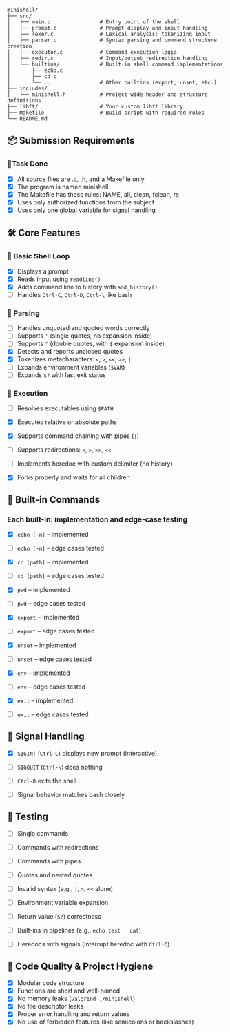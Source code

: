 ```plaintext
minishell/
├── src/
│   ├── main.c                # Entry point of the shell
│   ├── prompt.c              # Prompt display and input handling
│   ├── lexer.c               # Lexical analysis: tokenizing input
│   ├── parser.c              # Syntax parsing and command structure creation
│   ├── executor.c            # Command execution logic
│   ├── redir.c               # Input/output redirection handling
│   └── builtins/             # Built-in shell command implementations
│       ├── echo.c
│       ├── cd.c
│       └── ...               # Other builtins (export, unset, etc.)
├── includes/
│   └── minishell.h           # Project-wide header and structure definitions
├── libft/                    # Your custom libft library
├── Makefile                  # Build script with required rules
└── README.md
```

## 📦 Submission Requirements

### 🔹Task	Done

- [x] All source files are .c, .h, and a Makefile only
- [x] The program is named minishell
- [x] The Makefile has these rules: NAME, all, clean, fclean, re
- [x] Uses only authorized functions from the subject	
- [x] Uses only one global variable for signal handling	

## 🛠️ Core Features

### 🔹 Basic Shell Loop

* [x] Displays a prompt
* [x] Reads input using `readline()`
* [x] Adds command line to history with `add_history()`
* [ ] Handles `Ctrl-C`, `Ctrl-D`, `Ctrl-\` like bash

### 🔹 Parsing

* [ ] Handles unquoted and quoted words correctly
* [ ] Supports `'` (single quotes, no expansion inside)
* [ ] Supports `"` (double quotes, with `$` expansion inside)
* [x] Detects and reports unclosed quotes
* [x] Tokenizes metacharacters: `<`, `>`, `<<`, `>>`, `|`
* [ ] Expands environment variables (`$VAR`)
* [ ] Expands `$?` with last exit status

### 🔹 Execution

* [ ] Resolves executables using `$PATH`
* [x] Executes relative or absolute paths
* [x] Supports command chaining with pipes (`|`)
* [ ] Supports redirections: `<`, `>`, `>>`, `<<`
* [ ] Implements heredoc with custom delimiter (no history)
* [x] Forks properly and waits for all children


## 🔁 Built-in Commands

### Each built-in: implementation and edge-case testing

* [x] `echo [-n]` – implemented
* [ ] `echo [-n]` – edge cases tested
* [x] `cd [path]` – implemented
* [ ] `cd [path]` – edge cases tested
* [x] `pwd` – implemented
* [ ] `pwd` – edge cases tested
* [x] `export` – implemented
* [ ] `export` – edge cases tested
* [x] `unset` – implemented
* [ ] `unset` – edge cases tested
* [x] `env` – implemented
* [ ] `env` – edge cases tested
* [x] `exit` – implemented
* [ ] `exit` – edge cases tested


## 🧠 Signal Handling

* [x] `SIGINT` (`Ctrl-C`) displays new prompt (interactive)
* [ ] `SIGQUIT` (`Ctrl-\`) does nothing
* [ ] `Ctrl-D` exits the shell
* [ ] Signal behavior matches bash closely


## 🧪 Testing

* [ ] Single commands
* [ ] Commands with redirections
* [ ] Commands with pipes
* [ ] Quotes and nested quotes
* [ ] Invalid syntax (e.g., `|`, `>`, `<<` alone)
* [ ] Environment variable expansion
* [ ] Return value (`$?`) correctness
* [ ] Built-ins in pipelines (e.g., `echo test | cat`)
* [ ] Heredocs with signals (interrupt heredoc with `Ctrl-C`)


## 🧹 Code Quality & Project Hygiene

* [x] Modular code structure
* [x] Functions are short and well-named
* [x] No memory leaks (`valgrind ./minishell`)
* [x] No file descriptor leaks
* [x] Proper error handling and return values
* [x] No use of forbidden features (like semicolons or backslashes)
